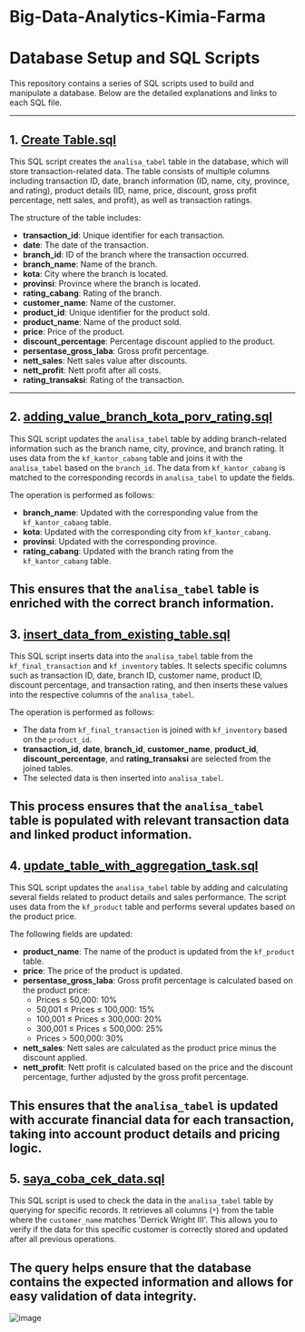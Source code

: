 # Big-Data-Analytics-Kimia-Farma

# Database Setup and SQL Scripts

This repository contains a series of SQL scripts used to build and manipulate a database. Below are the detailed explanations and links to each SQL file.

---

## 1. [Create Table.sql](./Create%20Table.sql)

This SQL script creates the `analisa_tabel` table in the database, which will store transaction-related data. The table consists of multiple columns including transaction ID, date, branch information (ID, name, city, province, and rating), product details (ID, name, price, discount, gross profit percentage, nett sales, and profit), as well as transaction ratings.

The structure of the table includes:

- **transaction_id**: Unique identifier for each transaction.
- **date**: The date of the transaction.
- **branch_id**: ID of the branch where the transaction occurred.
- **branch_name**: Name of the branch.
- **kota**: City where the branch is located.
- **provinsi**: Province where the branch is located.
- **rating_cabang**: Rating of the branch.
- **customer_name**: Name of the customer.
- **product_id**: Unique identifier for the product sold.
- **product_name**: Name of the product sold.
- **price**: Price of the product.
- **discount_percentage**: Percentage discount applied to the product.
- **persentase_gross_laba**: Gross profit percentage.
- **nett_sales**: Nett sales value after discounts.
- **nett_profit**: Nett profit after all costs.
- **rating_transaksi**: Rating of the transaction.

---
## 2. [adding_value_branch_kota_porv_rating.sql](./adding_value_branch_kota_porv_rating.sql)

This SQL script updates the `analisa_tabel` table by adding branch-related information such as the branch name, city, province, and branch rating. It uses data from the `kf_kantor_cabang` table and joins it with the `analisa_tabel` based on the `branch_id`. The data from `kf_kantor_cabang` is matched to the corresponding records in `analisa_tabel` to update the fields.

The operation is performed as follows:
- **branch_name**: Updated with the corresponding value from the `kf_kantor_cabang` table.
- **kota**: Updated with the corresponding city from `kf_kantor_cabang`.
- **provinsi**: Updated with the corresponding province.
- **rating_cabang**: Updated with the branch rating from the `kf_kantor_cabang` table.

This ensures that the `analisa_tabel` table is enriched with the correct branch information.
---
## 3. [insert_data_from_existing_table.sql](./insert_data_from_other_table.sql)

This SQL script inserts data into the `analisa_tabel` table from the `kf_final_transaction` and `kf_inventory` tables. It selects specific columns such as transaction ID, date, branch ID, customer name, product ID, discount percentage, and transaction rating, and then inserts these values into the respective columns of the `analisa_tabel`.

The operation is performed as follows:
- The data from `kf_final_transaction` is joined with `kf_inventory` based on the `product_id`.
- **transaction_id**, **date**, **branch_id**, **customer_name**, **product_id**, **discount_percentage**, and **rating_transaksi** are selected from the joined tables.
- The selected data is then inserted into `analisa_tabel`.

This process ensures that the `analisa_tabel` table is populated with relevant transaction data and linked product information.
---
## 4. [update_table_with_aggregation_task.sql](./update_table_with_aggregation_task.sql)

This SQL script updates the `analisa_tabel` table by adding and calculating several fields related to product details and sales performance. The script uses data from the `kf_product` table and performs several updates based on the product price.

The following fields are updated:
- **product_name**: The name of the product is updated from the `kf_product` table.
- **price**: The price of the product is updated.
- **persentase_gross_laba**: Gross profit percentage is calculated based on the product price:
  - Prices ≤ 50,000: 10%
  - 50,001 ≤ Prices ≤ 100,000: 15%
  - 100,001 ≤ Prices ≤ 300,000: 20%
  - 300,001 ≤ Prices ≤ 500,000: 25%
  - Prices > 500,000: 30%
- **nett_sales**: Nett sales are calculated as the product price minus the discount applied.
- **nett_profit**: Nett profit is calculated based on the price and the discount percentage, further adjusted by the gross profit percentage.

This ensures that the `analisa_tabel` is updated with accurate financial data for each transaction, taking into account product details and pricing logic.
---
## 5. [saya_coba_cek_data.sql](./saya_coba_cek_data.sql)

This SQL script is used to check the data in the `analisa_tabel` table by querying for specific records. It retrieves all columns (`*`) from the table where the `customer_name` matches 'Derrick Wright III'. This allows you to verify if the data for this specific customer is correctly stored and updated after all previous operations.

The query helps ensure that the database contains the expected information and allows for easy validation of data integrity.
---


![image](https://github.com/user-attachments/assets/9087fb3f-c494-4436-92b5-ba492b4d560e)
